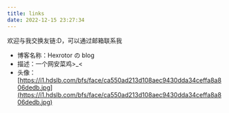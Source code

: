 ```yaml
---
title: links
date: 2022-12-15 23:27:34
---
```


欢迎与我交换友链:D，可以通过邮箱联系我

- 博客名称：Hexrotor の blog
- 描述：一个网安菜鸡\>\_\<
- 头像：[https://i1.hdslb.com/bfs/face/ca550ad213d108aec9430dda34ceffa8a806dedb.jpg](https://i1.hdslb.com/bfs/face/ca550ad213d108aec9430dda34ceffa8a806dedb.jpg)
